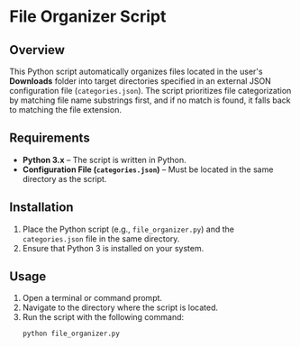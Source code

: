 # File Organizer Script

## Overview
This Python script automatically organizes files located in the user's **Downloads** folder into target directories specified in an external JSON configuration file (`categories.json`). The script prioritizes file categorization by matching file name substrings first, and if no match is found, it falls back to matching the file extension.

## Requirements
- **Python 3.x** – The script is written in Python.
- **Configuration File (`categories.json`)** – Must be located in the same directory as the script.

## Installation
1. Place the Python script (e.g., `file_organizer.py`) and the `categories.json` file in the same directory.
2. Ensure that Python 3 is installed on your system.

## Usage
1. Open a terminal or command prompt.
2. Navigate to the directory where the script is located.
3. Run the script with the following command:
   ```bash
   python file_organizer.py